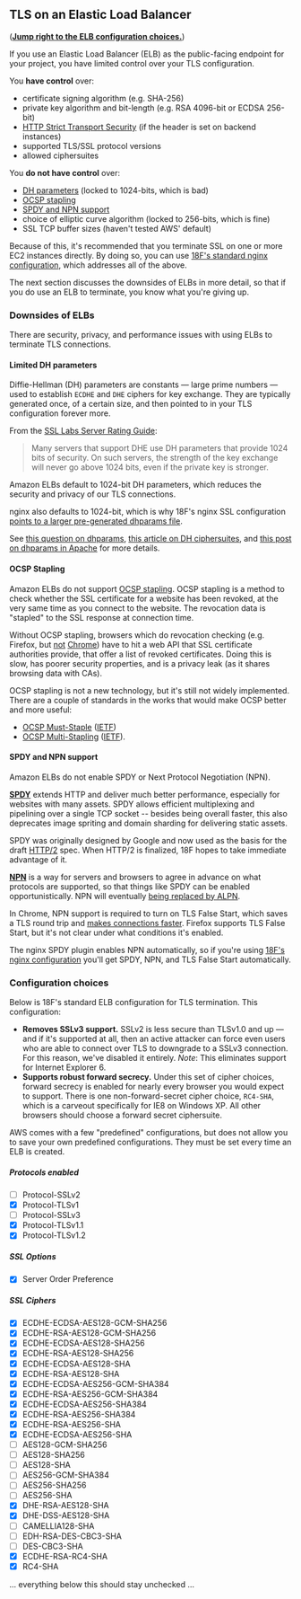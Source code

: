## TLS on an Elastic Load Balancer

(**[Jump right to the ELB configuration choices.](#configuration-choices)**)

If you use an Elastic Load Balancer (ELB) as the public-facing endpoint for your project, you have limited control over your TLS configuration.

You **have control** over:

* certificate signing algorithm (e.g. SHA-256)
* private key algorithm and bit-length (e.g. RSA 4096-bit or ECDSA 256-bit)
* [HTTP Strict Transport Security](https://en.wikipedia.org/wiki/HTTP_Strict_Transport_Security) (if the header is set on backend instances)
* supported TLS/SSL protocol versions
* allowed ciphersuites

You **do not have control** over:

* [DH parameters](#limited-dh-parameters) (locked to 1024-bits, which is bad)
* [OCSP stapling](#ocsp-stapling)
* [SPDY and NPN support](#spdy-and-npn-support)
* choice of elliptic curve algorithm (locked to 256-bits, which is fine)
* SSL TCP buffer sizes (haven't tested AWS' default)

Because of this, it's recommended that you terminate SSL on one or more EC2 instances directly. By doing so, you can use [18F's standard nginx configuration](nginx/ssl.rules), which addresses all of the above.

The next section discusses the downsides of ELBs in more detail, so that if you do use an ELB to terminate, you know what you're giving up.

### Downsides of ELBs

There are security, privacy, and performance issues with using ELBs to terminate TLS connections.

#### Limited DH parameters

Diffie-Hellman (DH) parameters are constants &mdash; large prime numbers &mdash; used to establish `ECDHE` and `DHE` ciphers for key exchange. They are typically generated once, of a certain size, and then pointed to in your TLS configuration forever more.

From the [SSL Labs Server Rating Guide](https://www.ssllabs.com/downloads/SSL_Server_Rating_Guide_2009e.pdf):

> Many servers that support DHE use DH parameters that provide 1024 bits of security. On such servers, the strength of the key exchange will never go above 1024 bits, even if the private key is stronger.

Amazon ELBs default to 1024-bit DH parameters, which reduces the security and privacy of our TLS connections.

nginx also defaults to 1024-bit, which is why 18F's nginx SSL configuration [points to a larger pre-generated dhparams file](https://github.com/18F/ssl-standards/blob/master/nginx/ssl.rules#L42-L47).

See [this question on dhparams](https://security.stackexchange.com/questions/38206/can-someone-explain-a-little-better-what-exactly-is-accomplished-by-generation-o), [this article on DH ciphersuites](http://vincent.bernat.im/en/blog/2011-ssl-perfect-forward-secrecy.html), and [this post on dhparams in Apache](http://blog.ivanristic.com/2013/08/increasing-dhe-strength-on-apache.html) for more details.

#### OCSP Stapling

Amazon ELBs do not support [OCSP stapling](https://en.wikipedia.org/wiki/OCSP_stapling). OCSP stapling is a method to check whether the SSL certificate for a website has been revoked, at the very same time as you connect to the website. The revocation data is "stapled" to the SSL response at connection time.

Without OCSP stapling, browsers which do revocation checking (e.g. Firefox, but [not](https://www.imperialviolet.org/2011/03/18/revocation.html) [Chrome](https://www.imperialviolet.org/2014/04/19/revchecking.html)) have to hit a web API that SSL certificate authorities provide, that offer a list of revoked certificates. Doing this is slow, has poorer security properties, and is a privacy leak (as it shares browsing data with CAs).

OCSP stapling is not a new technology, but it's still not widely implemented. There are a couple of standards in the works that would make OCSP better and more useful:

* [OCSP Must-Staple](http://www.ietf.org/mail-archive/web/tls/current/msg10323.html) ([IETF](http://tools.ietf.org/html/draft-hallambaker-tlsfeature-02))
* [OCSP Multi-Stapling](https://casecurity.org/2013/05/07/an-introduction-to-ocsp-multi-stapling/) ([IETF](http://datatracker.ietf.org/doc/rfc6961/)).

#### SPDY and NPN support

Amazon ELBs do not enable SPDY or Next Protocol Negotiation (NPN).

**[SPDY](https://en.wikipedia.org/wiki/SPDY)** extends HTTP and deliver much better performance, especially for websites with many assets. SPDY allows efficient multiplexing and pipelining over a single TCP socket -- besides being overall faster, this also deprecates image spriting and domain sharding for delivering static assets.

SPDY was originally designed by Google and now used as the basis for the draft [HTTP/2](https://http2.github.io/faq/) spec. When HTTP/2 is finalized, 18F hopes to take immediate advantage of it.

**[NPN](https://technotes.googlecode.com/git/nextprotoneg.html)** is a way for servers and browsers to agree in advance on what protocols are supported, so that things like SPDY can be enabled opportunistically. NPN will eventually [being replaced by ALPN](https://www.imperialviolet.org/2013/03/20/alpn.html).

In Chrome, NPN support is required to turn on TLS False Start, which saves a TLS round trip and [makes connections faster](http://blog.chromium.org/2011/05/ssl-falsestart-performance-results.html). Firefox supports TLS False Start, but it's not clear under what conditions it's enabled.

The nginx SPDY plugin enables NPN automatically, so if you're using [18F's nginx configuration](nginx/ssl.rules) you'll get SPDY, NPN, and TLS False Start automatically.

### Configuration choices

Below is 18F's standard ELB configuration for TLS termination. This configuration:

* **Removes SSLv3 support.** SSLv2 is less secure than TLSv1.0 and up &mdash; and if it's supported at all, then an active attacker can force even users who are able to connect over TLS to downgrade to a SSLv3 connection. For this reason, we've disabled it entirely. _Note_: This eliminates support for Internet Explorer 6.
* **Supports robust forward secrecy.** Under this set of cipher choices, forward secrecy is enabled for nearly every browser you would expect to support. There is one non-forward-secret cipher choice, `RC4-SHA`, which is a carveout specifically for IE8 on Windows XP. All other browsers should choose a forward secret ciphersuite.

AWS comes with a few "predefined" configurations, but does not allow you to save your own predefined configurations. They must be set every time an ELB is created.

##### Protocols enabled

- [ ] Protocol-SSLv2
- [X] Protocol-TLSv1
- [ ] Protocol-SSLv3
- [X] Protocol-TLSv1.1
- [X] Protocol-TLSv1.2

##### SSL Options

- [X] Server Order Preference

##### SSL Ciphers

- [X] ECDHE-ECDSA-AES128-GCM-SHA256
- [X] ECDHE-RSA-AES128-GCM-SHA256
- [X] ECDHE-ECDSA-AES128-SHA256
- [X] ECDHE-RSA-AES128-SHA256
- [X] ECDHE-ECDSA-AES128-SHA
- [X] ECDHE-RSA-AES128-SHA
- [X] ECDHE-ECDSA-AES256-GCM-SHA384
- [X] ECDHE-RSA-AES256-GCM-SHA384
- [X] ECDHE-ECDSA-AES256-SHA384
- [X] ECDHE-RSA-AES256-SHA384
- [X] ECDHE-RSA-AES256-SHA
- [X] ECDHE-ECDSA-AES256-SHA
- [ ] AES128-GCM-SHA256
- [ ] AES128-SHA256
- [ ] AES128-SHA
- [ ] AES256-GCM-SHA384
- [ ] AES256-SHA256
- [ ] AES256-SHA
- [X] DHE-RSA-AES128-SHA
- [X] DHE-DSS-AES128-SHA
- [ ] CAMELLIA128-SHA
- [ ] EDH-RSA-DES-CBC3-SHA
- [ ] DES-CBC3-SHA
- [X] ECDHE-RSA-RC4-SHA
- [X] RC4-SHA

... everything below this should stay unchecked ...
